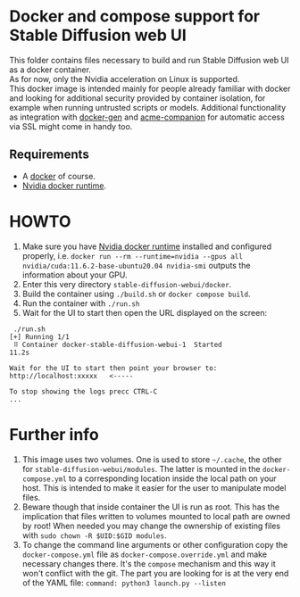# Docker and compose support for Stable Diffusion web UI

This folder contains files necessary to build and run Stable Diffusion web UI as a docker container.
<br/>
As for now, only the Nvidia acceleration on Linux is supported.<br/>
This docker image is intended mainly for people already familiar with docker and looking for 
additional security provided by container isolation, for example when running untrusted scripts or
models. Additional functionality as integration with 
[docker-gen](https://github.com/nginx-proxy/docker-gen) and 
[acme-companion](https://github.com/nginx-proxy/acme-companion) for automatic access via SSL might 
come in handy too.


## Requirements
* A [docker](https://docs.docker.com/engine/install/) of course.
* [Nvidia docker runtime](https://docs.nvidia.com/datacenter/cloud-native/container-toolkit/install-guide.html#docker).


# HOWTO

1. Make sure you have [Nvidia docker runtime](https://docs.nvidia.com/datacenter/cloud-native/container-toolkit/install-guide.html#docker)
installed and configured properly, i.e.
`docker run --rm --runtime=nvidia --gpus all nvidia/cuda:11.6.2-base-ubuntu20.04 nvidia-smi`
outputs the information about your GPU.
1. Enter this very directory `stable-diffusion-webui/docker`.
1. Build the container using `./build.sh` or `docker compose build`.
1. Run the container with `./run.sh`
1. Wait for the UI to start then open the URL displayed on the screen:
```
 ./run.sh
[+] Running 1/1
 ⠿ Container docker-stable-diffusion-webui-1  Started                                                                                                                                                                                                                              11.2s

Wait for the UI to start then point your browser to: http://localhost:xxxxx   <-----

To stop showing the logs precc CTRL-C
...
```


# Further info

1. This image uses two volumes. One is used to store `~/.cache`, the other for 
`stable-diffusion-webui/modules`. The latter is mounted in the `docker-compose.yml` to a 
corresponding location inside the local path on your host. This is intended to make it easier
for the user to manipulate model files.
1. Beware though that inside container the UI is run as root. This has the implication that files
written to volumes mounted to local path are owned by root! When needed you may change the 
ownership of existing files with `sudo chown -R $UID:$GID modules`.
1. To change the command line arguments or other configuration copy the `docker-compose.yml` file
as `docker-compose.override.yml` and make necessary changes there. It's the `compose` mechanism and
this way it won't conflict with the git. The part you are looking for is at the very end of the
YAML file: `command: python3 launch.py --listen`
